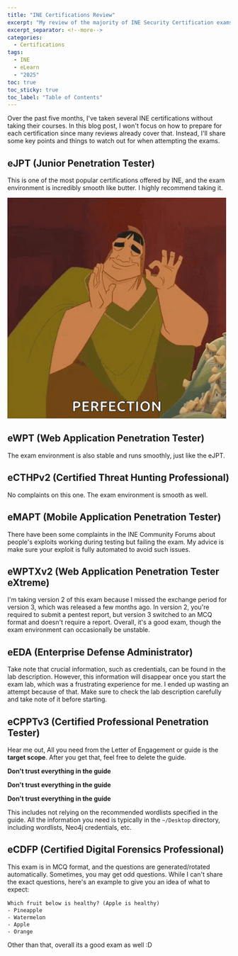 ```yaml
---
title: "INE Certifications Review"
excerpt: "My review of the majority of INE Security Certification exams, focusing on things you should note when attempting the exam."
excerpt_separator: <!--more-->
categories:
  - Certifications
tags:
  - INE
  - eLearn
  - "2025"
toc: true
toc_sticky: true
toc_label: "Table of Contents"
---
```


Over the past five months, I've taken several INE certifications without taking their courses. In this blog post, I won't focus on how to prepare for each certification since many reviews already cover that. Instead, I'll share some key points and things to watch out for when attempting the exams.

## eJPT (Junior Penetration Tester)
This is one of the most popular certifications offered by INE, and the exam environment is incredibly smooth like butter. I highly recommend taking it.

![Perfection](/assets/images/ine-certifications/perfection.gif)

## eWPT (Web Application Penetration Tester)
The exam environment is also stable and runs smoothly, just like the eJPT.

## eCTHPv2 (Certified Threat Hunting Professional)
No complaints on this one. The exam environment is smooth as well.

## eMAPT (Mobile Application Penetration Tester)
There have been some complaints in the INE Community Forums about people's exploits working during testing but failing the exam. My advice is make sure your exploit is fully automated to avoid such issues.

## eWPTXv2 (Web Application Penetration Tester eXtreme)
I'm taking version 2 of this exam because I missed the exchange period for version 3, which was released a few months ago. In version 2, you're required to submit a pentest report, but version 3 switched to an MCQ format and doesn't require a report. Overall, it's a good exam, though the exam environment can occasionally be unstable.

## eEDA (Enterprise Defense Administrator)
Take note that crucial information, such as credentials, can be found in the lab description. However, this information will disappear once you start the exam lab, which was a frustrating experience for me. I ended up wasting an attempt because of that. Make sure to check the lab description carefully and take note of it before starting.

## eCPPTv3 (Certified Professional Penetration Tester)
Hear me out, All you need from the Letter of Engagement or guide is the **target scope**. After you get that, feel free to delete the guide.

**Don't trust everything in the guide**

**Don't trust everything in the guide**

**Don't trust everything in the guide**

This includes not relying on the recommended wordlists specified in the guide. All the information you need is typically in the `~/Desktop` directory, including wordlists, Neo4j credentials, etc.

## eCDFP (Certified Digital Forensics Professional)
This exam is in MCQ format, and the questions are generated/rotated automatically. Sometimes, you may get odd questions. While I can't share the exact questions, here's an example to give you an idea of what to expect:
```
Which fruit below is healthy? (Apple is healthy)
- Pineapple
- Watermelon
- Apple
- Orange
```

Other than that, overall its a good exam as well :D
